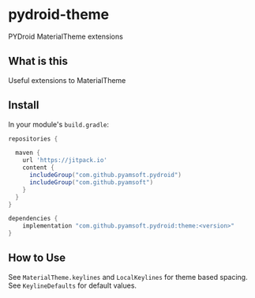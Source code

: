 # pydroid-theme
PYDroid MaterialTheme extensions

## What is this

Useful extensions to MaterialTheme

## Install

In your module's `build.gradle`:
```groovy
repositories {

  maven {
    url 'https://jitpack.io'
    content {
      includeGroup("com.github.pyamsoft.pydroid")
      includeGroup("com.github.pyamsoft")
    }
  }
}

dependencies {
    implementation "com.github.pyamsoft.pydroid:theme:<version>"
}
```

## How to Use

See `MaterialTheme.keylines` and `LocalKeylines` for theme based spacing. See `KeylineDefaults` for default values.
